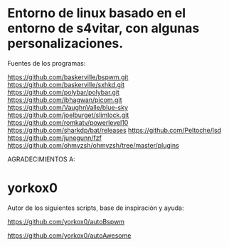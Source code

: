 # Entorno de linux basado en el entorno de s4vitar, con algunas personalizaciones.

Fuentes de los programas:

https://github.com/baskerville/bspwm.git
https://github.com/baskerville/sxhkd.git
https://github.com/polybar/polybar.git
https://github.com/ibhagwan/picom.git
https://github.com/VaughnValle/blue-sky
https://github.com/joelburget/slimlock.git
https://github.com/romkatv/powerlevel10
https://github.com/sharkdp/bat/releases
https://github.com/Peltoche/lsd
https://github.com/junegunn/fzf
https://github.com/ohmyzsh/ohmyzsh/tree/master/plugins

AGRADECIMIENTOS A:

# yorkox0

Autor de los siguientes scripts, base de inspiración y ayuda:

https://github.com/yorkox0/autoBspwm

https://github.com/yorkox0/autoAwesome
